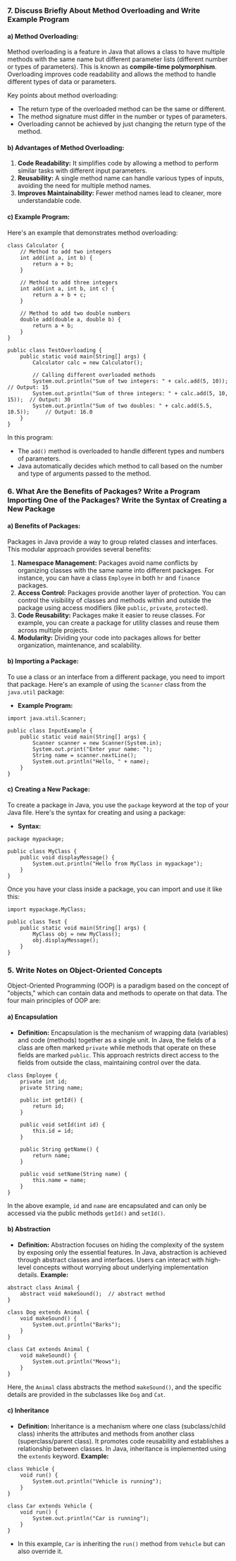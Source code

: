 ### 7. **Discuss Briefly About Method Overloading and Write Example Program**

#### a) **Method Overloading:**

Method overloading is a feature in Java that allows a class to have multiple methods with the same name but different parameter lists (different number or types of parameters). This is known as **compile-time polymorphism**. Overloading improves code readability and allows the method to handle different types of data or parameters.

Key points about method overloading:

- The return type of the overloaded method can be the same or different.
- The method signature must differ in the number or types of parameters.
- Overloading cannot be achieved by just changing the return type of the method.

#### b) **Advantages of Method Overloading:**

1. **Code Readability:** It simplifies code by allowing a method to perform similar tasks with different input parameters.
2. **Reusability:** A single method name can handle various types of inputs, avoiding the need for multiple method names.
3. **Improves Maintainability:** Fewer method names lead to cleaner, more understandable code.

#### c) **Example Program:**

Here's an example that demonstrates method overloading:
```
class Calculator {
    // Method to add two integers
    int add(int a, int b) {
        return a + b;
    }

    // Method to add three integers
    int add(int a, int b, int c) {
        return a + b + c;
    }

    // Method to add two double numbers
    double add(double a, double b) {
        return a + b;
    }
}

public class TestOverloading {
    public static void main(String[] args) {
        Calculator calc = new Calculator();

        // Calling different overloaded methods
        System.out.println("Sum of two integers: " + calc.add(5, 10));        // Output: 15
        System.out.println("Sum of three integers: " + calc.add(5, 10, 15));  // Output: 30
        System.out.println("Sum of two doubles: " + calc.add(5.5, 10.5));     // Output: 16.0
    }
}

```

In this program:

- The `add()` method is overloaded to handle different types and numbers of parameters.
- Java automatically decides which method to call based on the number and type of arguments passed to the method.

### 6. **What Are the Benefits of Packages? Write a Program Importing One of the Packages? Write the Syntax of Creating a New Package**

#### a) **Benefits of Packages:**

Packages in Java provide a way to group related classes and interfaces. This modular approach provides several benefits:

1. **Namespace Management:** Packages avoid name conflicts by organizing classes with the same name into different packages. For instance, you can have a class `Employee` in both `hr` and `finance` packages.
2. **Access Control:** Packages provide another layer of protection. You can control the visibility of classes and methods within and outside the package using access modifiers (like `public`, `private`, `protected`).
3. **Code Reusability:** Packages make it easier to reuse classes. For example, you can create a package for utility classes and reuse them across multiple projects.
4. **Modularity:** Dividing your code into packages allows for better organization, maintenance, and scalability.

#### b) **Importing a Package:**

To use a class or an interface from a different package, you need to import that package. Here's an example of using the `Scanner` class from the `java.util` package:

- **Example Program:**
```
import java.util.Scanner;

public class InputExample {
    public static void main(String[] args) {
        Scanner scanner = new Scanner(System.in);
        System.out.print("Enter your name: ");
        String name = scanner.nextLine();
        System.out.println("Hello, " + name);
    }
}

```

#### c) **Creating a New Package:**

To create a package in Java, you use the `package` keyword at the top of your Java file. Here's the syntax for creating and using a package:

- **Syntax:**
```
package mypackage;

public class MyClass {
    public void displayMessage() {
        System.out.println("Hello from MyClass in mypackage");
    }
}

```

Once you have your class inside a package, you can import and use it like this:

```
import mypackage.MyClass;

public class Test {
    public static void main(String[] args) {
        MyClass obj = new MyClass();
        obj.displayMessage();
    }
}

```

### 5. **Write Notes on Object-Oriented Concepts**

Object-Oriented Programming (OOP) is a paradigm based on the concept of "objects," which can contain data and methods to operate on that data. The four main principles of OOP are:

#### a) **Encapsulation**

- **Definition:** Encapsulation is the mechanism of wrapping data (variables) and code (methods) together as a single unit. In Java, the fields of a class are often marked `private` while methods that operate on these fields are marked `public`. This approach restricts direct access to the fields from outside the class, maintaining control over the data.
```
class Employee {
    private int id;
    private String name;

    public int getId() {
        return id;
    }

    public void setId(int id) {
        this.id = id;
    }

    public String getName() {
        return name;
    }

    public void setName(String name) {
        this.name = name;
    }
}

```

In the above example, `id` and `name` are encapsulated and can only be accessed via the public methods `getId()` and `setId()`.

#### b) **Abstraction**

- **Definition:** Abstraction focuses on hiding the complexity of the system by exposing only the essential features. In Java, abstraction is achieved through abstract classes and interfaces. Users can interact with high-level concepts without worrying about underlying implementation details.
**Example:**

```
abstract class Animal {
    abstract void makeSound();  // abstract method
}

class Dog extends Animal {
    void makeSound() {
        System.out.println("Barks");
    }
}

class Cat extends Animal {
    void makeSound() {
        System.out.println("Meows");
    }
}

```

Here, the `Animal` class abstracts the method `makeSound()`, and the specific details are provided in the subclasses like `Dog` and `Cat`.

#### c) **Inheritance**

- **Definition:** Inheritance is a mechanism where one class (subclass/child class) inherits the attributes and methods from another class (superclass/parent class). It promotes code reusability and establishes a relationship between classes. In Java, inheritance is implemented using the `extends` keyword.
**Example:**

```
class Vehicle {
    void run() {
        System.out.println("Vehicle is running");
    }
}

class Car extends Vehicle {
    void run() {
        System.out.println("Car is running");
    }
}

```
- In this example, `Car` is inheriting the `run()` method from `Vehicle` but can also override it.